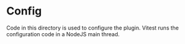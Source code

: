 # Config

Code in this directory is used to configure the plugin.
Vitest runs the configuration code in a NodeJS main thread.
